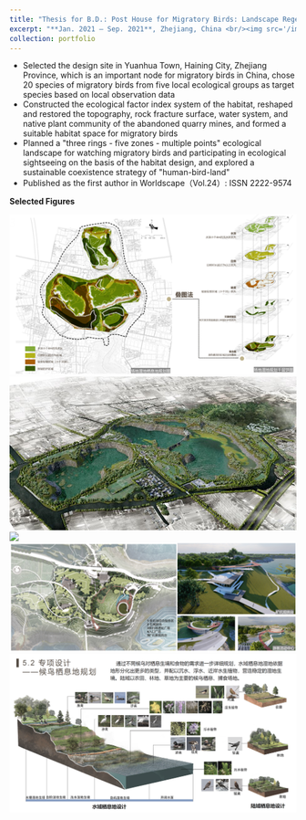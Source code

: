 ```yaml
---
title: "Thesis for B.D.: Post House for Migratory Birds: Landscape Regeneration Planning and Design of Quarrying Wasteland Based on Migratory Bird Habitat Restoration"
excerpt: "**Jan. 2021 – Sep. 2021**, Zhejiang, China <br/><img src='/images/5-1.png'>"
collection: portfolio
---
```

 *  Selected the design site in Yuanhua Town, Haining City, Zhejiang Province, which is an important node for migratory birds in China, chose 20 species of migratory birds from five local ecological groups as target species based on local observation data
 *  Constructed the ecological factor index system of the habitat, reshaped and restored the topography, rock fracture surface, water system, and native plant community of the abandoned quarry mines, and formed a suitable habitat space for migratory birds
 *  Planned a "three rings - five zones - multiple points" ecological landscape for watching migratory birds and participating in ecological sightseeing on the basis of the habitat design, and explored a sustainable coexistence strategy of "human-bird-land"
 *  Published as the first author in Worldscape（Vol.24）: ISSN 2222-9574


**Selected Figures**


<img src='/images/5-2.png'>







<img src='/images/5-3.png'>





<img src='/images/5-4.png'>



<img src='/images/5-5.png'>


<img src='/images/5-6.png'>
